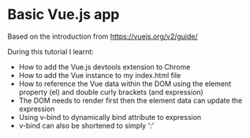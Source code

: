# Basic Vue.js app

Based on the introduction from https://vuejs.org/v2/guide/

During this tutorial I learnt:
- How to add the Vue.js devtools extension to Chrome
- How to add the Vue instance to my index.html file
- How to reference the Vue data within the DOM using the element property (el) and double curly brackets (and expression)
- The DOM needs to render first then the element data can update the expression
- Using v-bind to dynamically bind attribute to expression 
- v-bind can also be shortened to simply ':'